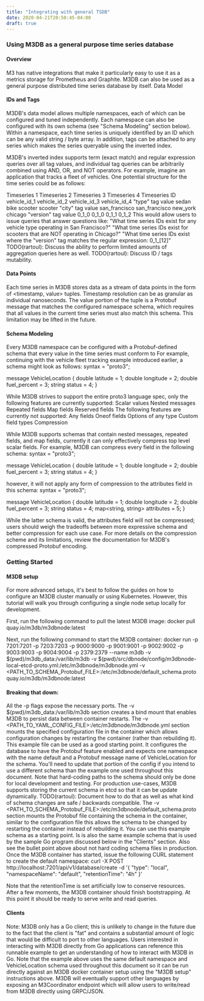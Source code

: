 ```yaml
---
title: "Integrating with general TSDB"
date: 2020-04-21T20:50:45-04:00
draft: true
---
```


### Using M3DB as a general purpose time series database

#### Overview
M3 has native integrations that make it particularly easy to use it as a metrics storage for Prometheus and Graphite. M3DB can also be used as a general purpose distributed time series database by itself.
Data Model

#### IDs and Tags
M3DB's data model allows multiple namespaces, each of which can be configured and tuned independently.
Each namespace can also be configured with its own schema (see "Schema Modeling" section below).
Within a namespace, each time series is uniquely identified by an ID which can be any valid string / byte array. In addition, tags can be attached to any series which makes the series queryable using the inverted index.

M3DB's inverted index supports term (exact match) and regular expression queries over all tag values, and individual tag queries can be arbitrarily combined using AND, OR, and NOT operators.
For example, imagine an application that tracks a fleet of vehicles. One potential structure for the time series could be as follows:


Timeseries 1
Timeseries 2
Timeseries 3
Timeseries 4
Timeseries ID
vehicle_id_1
vehicle_id_2
vehicle_id_3
vehicle_id_4
"type" tag value
sedan
bike
scooter
scooter
"city" tag value
san_francisco
san_francisco
new_york
chicago
"version" tag value
0_1_0
0_1_0
0_1_1
0_1_2
This would allow users to issue queries that answer questions like:
"What time series IDs exist for any vehicle type operating in San Francisco?"
"What time series IDs exist for scooters that are NOT operating in Chicago?"
"What time series IDs exist where the "version" tag matches the regular expression: 0_1_[12]"
TODO(rartoul): Discuss the ability to perform limited amounts of aggregation queries here as well.
TODO(rartoul): Discuss ID / tags mutability.

#### Data Points
Each time series in M3DB stores data as a stream of data points in the form of <timestamp, value> tuples. Timestamp resolution can be as granular as individual nanoseconds.
The value portion of the tuple is a Protobuf message that matches the configured namespace schema, which requires that all values in the current time series must also match this schema. This limitation may be lifted in the future.

#### Schema Modeling
Every M3DB namespace can be configured with a Protobuf-defined schema that every value in the time series must conform to
For example, continuing with the vehicle fleet tracking example introduced earlier, a schema might look as follows:
syntax = "proto3";

message VehicleLocation {
  double latitude = 1;
  double longitude = 2;
  double fuel_percent = 3;
  string status = 4;
}

While M3DB strives to support the entire proto3 language spec, only the following features are currently supported:
Scalar values
Nested messages
Repeated fields
Map fields
Reserved fields
The following features are currently not supported:
Any fields
Oneof fields
Options of any type
Custom field types
Compression

While M3DB supports schemas that contain nested messages, repeated fields, and map fields, currently it can only effectively compress top level scalar fields. For example, M3DB can compress every field in the following schema:
syntax = "proto3";

message VehicleLocation {
  double latitude = 1;
  double longitude = 2;
  double fuel_percent = 3;
  string status = 4;
}

however, it will not apply any form of compression to the attributes field in this schema:
syntax = "proto3";

message VehicleLocation {
  double latitude = 1;
  double longitude = 2;
  double fuel_percent = 3;
  string status = 4;
  map<string, string> attributes = 5;
}

While the latter schema is valid, the attributes field will not be compressed; users should weigh the tradeoffs between more expressive schema and better compression for each use case.
For more details on the compression scheme and its limitations, review the documentation for M3DB's compressed Protobuf encoding.

### Getting Started

#### M3DB setup
For more advanced setups, it's best to follow the guides on how to configure an M3DB cluster manually or using Kubernetes. However, this tutorial will walk you through configuring a single node setup locally for development.

First, run the following command to pull the latest M3DB image:
docker pull quay.io/m3db/m3dbnode:latest

Next, run the following command to start the M3DB container:
docker run -p 7201:7201 -p 7203:7203 -p 9000:9000 -p 9001:9001 -p 9002:9002 -p 9003:9003 -p 9004:9004 -p 2379:2379 --name m3db -v $(pwd)/m3db_data:/var/lib/m3db -v $(pwd)/src/dbnode/config/m3dbnode-local-etcd-proto.yml:/etc/m3dbnode/m3dbnode.yml -v <PATH_TO_SCHEMA_Protobuf_FILE>:/etc/m3dbnode/default_schema.proto quay.io/m3db/m3dbnode:latest

#### Breaking that down:
All the -p flags expose the necessary ports.
The -v $(pwd)/m3db_data:/var/lib/m3db section creates a bind mount that enables M3DB to persist data between container restarts.
The -v <PATH_TO_YAML_CONFIG_FILE>:/etc/m3dbnode/m3dbnode.yml section mounts the specified configuration file in the container which allows configuration changes by restarting the container (rather than rebuilding it). This example file can be used as a good starting point. It configures the database to have the Protobuf feature enabled and expects one namespace with the name default and a Protobuf message name of VehicleLocation for the schema. You'll need to update that portion of the config if you intend to use a different schema than the example one used throughout this document. Note that hard-coding paths to the schema should only be done for local development and testing. For production use-cases, M3DB supports storing the current schema in etcd so that it can be update dynamically. TODO(rartoul): Document how to do that as well as what kind of schema changes are safe / backwards compatible.
The -v <PATH_TO_SCHEMA_Protobuf_FILE>:/etc/m3dbnode/default_schema.proto section mounts the Protobuf file containing the schema in the container, similar to the configuration file this allows the schema to be changed by restarting the container instead of rebuilding it. You can use this example schema as a starting point. Is is also the same example schema that is used by the sample Go program discussed below in the "Clients" section. Also see the bullet point above about not hard coding schema files in production.
Once the M3DB container has started, issue the following CURL statement to create the default namespace:
curl -X POST http://localhost:7201/api/v1/database/create -d '{
  "type": "local",
  "namespaceName": "default",
  "retentionTime": "4h"
}'

Note that the retentionTime is set artificially low to conserve resources.
After a few moments, the M3DB container should finish bootstrapping. At this point it should be ready to serve write and read queries.

#### Clients
Note: M3DB only has a Go client; this is unlikely to change in the future due to the fact that the client is "fat" and contains a substantial amount of logic that would be difficult to port to other languages.
Users interested in interacting with M3DB directly from Go applications can reference this runnable example to get an understanding of how to interact with M3DB in Go. Note that the example above uses the same default namespace and VehicleLocation schema used throughout this document so it can be run directly against an M3DB docker container setup using the "M3DB setup" instructions above.
M3DB will eventually support other languages by exposing an M3Coordinator endpoint which will allow users to write/read from M3DB directly using GRPC/JSON.

